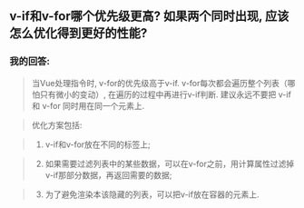 v-if和v-for哪个优先级更高? 如果两个同时出现, 应该怎么优化得到更好的性能?
---------
### 我的回答:

> 当Vue处理指令时, v-for的优先级高于v-if. v-for每次都会遍历整个列表（哪怕只有微小的变动）, 在遍历的过程中再进行v-if判断. 建议永远不要把 v-if 和 v-for 同时用在同一个元素上.

> 优化方案包括:

> 1. v-if和v-for放在不同的标签上;

> 2. 如果需要过滤列表中的某些数据，可以在v-for之前，用计算属性过滤掉v-if那部分数据，再返回需要的数据;

> 3. 为了避免渲染本该隐藏的列表，可以把v-if放在容器的元素上.